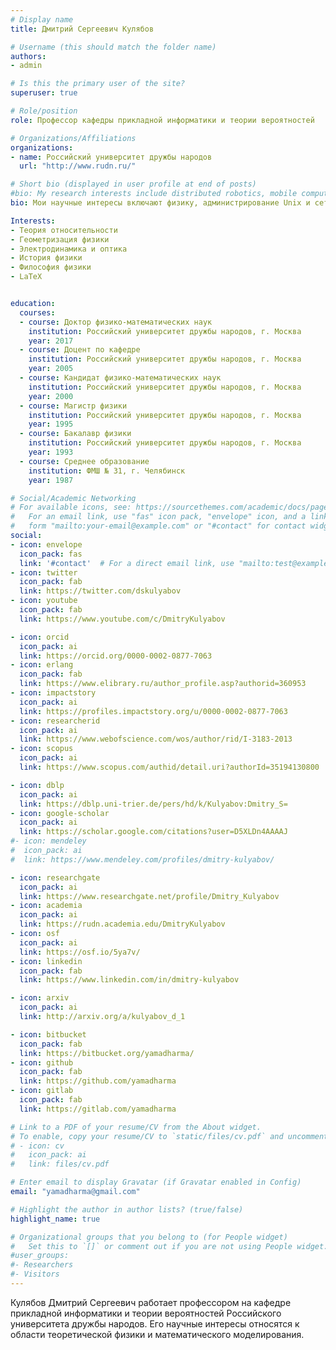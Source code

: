 ```yaml
---
# Display name
title: Дмитрий Сергеевич Кулябов

# Username (this should match the folder name)
authors:
- admin

# Is this the primary user of the site?
superuser: true

# Role/position
role: Профессор кафедры прикладной информатики и теории вероятностей

# Organizations/Affiliations
organizations:
- name: Российский университет дружбы народов
  url: "http://www.rudn.ru/"

# Short bio (displayed in user profile at end of posts)
#bio: My research interests include distributed robotics, mobile computing and programmable matter.
bio: Мои научные интересы включают физику, администрирование Unix и сетей.

Interests:
- Теория относительности
- Геометризация физики
- Электродинамика и оптика
- История физики
- Философия физики
- LaTeX


education:
  courses:
  - course: Доктор физико-математических наук
    institution: Российский университет дружбы народов, г. Москва
    year: 2017
  - course: Доцент по кафедре
    institution: Российский университет дружбы народов, г. Москва
    year: 2005	
  - course: Кандидат физико-математических наук
    institution: Российский университет дружбы народов, г. Москва
    year: 2000
  - course: Магистр физики
    institution: Российский университет дружбы народов, г. Москва
    year: 1995
  - course: Бакалавр физики
    institution: Российский университет дружбы народов, г. Москва
    year: 1993
  - course: Среднее образование
    institution: ФМШ № 31, г. Челябинск
    year: 1987

# Social/Academic Networking
# For available icons, see: https://sourcethemes.com/academic/docs/page-builder/#icons
#   For an email link, use "fas" icon pack, "envelope" icon, and a link in the
#   form "mailto:your-email@example.com" or "#contact" for contact widget.
social:
- icon: envelope
  icon_pack: fas
  link: '#contact'  # For a direct email link, use "mailto:test@example.org".
- icon: twitter
  icon_pack: fab
  link: https://twitter.com/dskulyabov
- icon: youtube
  icon_pack: fab
  link: https://www.youtube.com/c/DmitryKulyabov

- icon: orcid
  icon_pack: ai
  link: https://orcid.org/0000-0002-0877-7063
- icon: erlang
  icon_pack: fab
  link: https://www.elibrary.ru/author_profile.asp?authorid=360953
- icon: impactstory
  icon_pack: ai
  link: https://profiles.impactstory.org/u/0000-0002-0877-7063
- icon: researcherid
  icon_pack: ai
  link: https://www.webofscience.com/wos/author/rid/I-3183-2013
- icon: scopus
  icon_pack: ai
  link: https://www.scopus.com/authid/detail.uri?authorId=35194130800

- icon: dblp
  icon_pack: ai
  link: https://dblp.uni-trier.de/pers/hd/k/Kulyabov:Dmitry_S=
- icon: google-scholar
  icon_pack: ai
  link: https://scholar.google.com/citations?user=D5XLDn4AAAAJ
#- icon: mendeley
#  icon_pack: ai
#  link: https://www.mendeley.com/profiles/dmitry-kulyabov/

- icon: researchgate
  icon_pack: ai
  link: https://www.researchgate.net/profile/Dmitry_Kulyabov
- icon: academia
  icon_pack: ai
  link: https://rudn.academia.edu/DmitryKulyabov
- icon: osf
  icon_pack: ai
  link: https://osf.io/5ya7v/
- icon: linkedin
  icon_pack: fab
  link: https://www.linkedin.com/in/dmitry-kulyabov

- icon: arxiv
  icon_pack: ai
  link: http://arxiv.org/a/kulyabov_d_1

- icon: bitbucket
  icon_pack: fab
  link: https://bitbucket.org/yamadharma/
- icon: github
  icon_pack: fab
  link: https://github.com/yamadharma
- icon: gitlab
  icon_pack: fab
  link: https://gitlab.com/yamadharma

# Link to a PDF of your resume/CV from the About widget.
# To enable, copy your resume/CV to `static/files/cv.pdf` and uncomment the lines below.
# - icon: cv
#   icon_pack: ai
#   link: files/cv.pdf

# Enter email to display Gravatar (if Gravatar enabled in Config)
email: "yamadharma@gmail.com"

# Highlight the author in author lists? (true/false)
highlight_name: true

# Organizational groups that you belong to (for People widget)
#   Set this to `[]` or comment out if you are not using People widget.
#user_groups:
#- Researchers
#- Visitors
---
```


Кулябов Дмитрий Сергеевич работает профессором на кафедре прикладной
информатики и теории вероятностей Российского университета дружбы
народов. Его научные интересы относятся к области теоретической физики
и математического моделирования.

